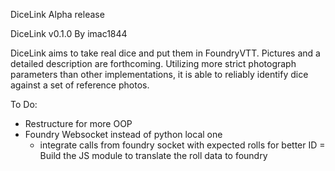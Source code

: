 DiceLink Alpha release

DiceLink v0.1.0
By imac1844



DiceLink aims to take real dice and put them in FoundryVTT. Pictures and a detailed description are
forthcoming. Utilizing more strict photograph parameters than other implementations, it is able to
reliably identify dice against a set of reference photos.

To Do:
- Restructure for more OOP
- Foundry Websocket instead of python local one
	- integrate calls from foundry socket with expected rolls for better ID
= Build the JS module to translate the roll data to foundry